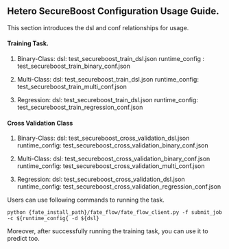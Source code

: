 ## Hetero SecureBoost Configuration Usage Guide.

This section introduces the dsl and conf relationships for usage.

#### Training Task.

1. Binary-Class: 
    dsl: test_secureboost_train_dsl.json
    runtime_config : test_secureboost_train_binary_conf.json
   
2. Multi-Class:
    dsl: test_secureboost_train_dsl.json
    runtime_config: test_secureboost_train_multi_conf.json
   
3. Regression:
    dsl: test_secureboost_train_dsl.json
    runtime_config: test_secureboost_train_regression_conf.json
    
#### Cross Validation Class

1. Binary-Class:
    dsl: test_secureboost_cross_validation_dsl.json 
    runtime_config: test_secureboost_cross_validation_binary_conf.json 
    
2. Multi-Class:
    dsl: test_secureboost_cross_validation_binary_conf.json  
    runtime_config: test_secureboost_cross_validation_multi_conf.json  
    
3. Regression:
    dsl: test_secureboost_cross_validation_dsl.json 
    runtime_config: test_secureboost_cross_validation_regression_conf.json
    
Users can use following commands to running the task.
    
    python {fate_install_path}/fate_flow/fate_flow_client.py -f submit_job -c ${runtime_config{ -d ${dsl}

Moreover, after successfully running the training task, you can use it to predict too.